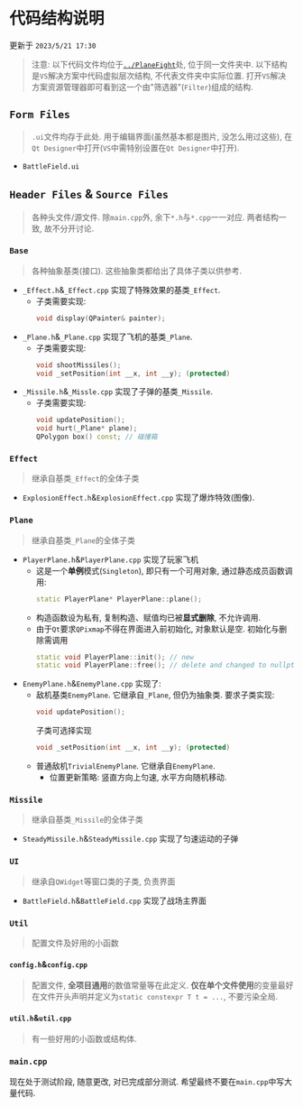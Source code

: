 # 代码结构说明

更新于 `2023/5/21 17:30`

> 注意: 以下代码文件均位于[`../PlaneFight`](../PlaneFight)处, 位于同一文件夹中. 以下结构是`VS`解决方案中代码虚拟层次结构, 不代表文件夹中实际位置. 打开`VS`解决方案资源管理器即可看到这一个由"筛选器"(`Filter`)组成的结构. 

## `Form Files`

> `.ui`文件均存于此处. 用于编辑界面(虽然基本都是图片, 没怎么用过这些), 在`Qt Designer`中打开(`VS`中需特别设置在`Qt Designer`中打开). 

- `BattleField.ui`

## `Header Files` & `Source Files`

> 各种头文件/源文件. 除`main.cpp`外, 余下`*.h`与`*.cpp`一一对应. 两者结构一致, 故不分开讨论. 

### `Base`

> 各种抽象基类(接口). 这些抽象类都给出了具体子类以供参考. 

- `_Effect.h`&`_Effect.cpp` 实现了特殊效果的基类`_Effect`. 
    - 子类需要实现:
        ```cpp
        void display(QPainter& painter);
        ```
- `_Plane.h`&`_Plane.cpp` 实现了飞机的基类`_Plane`. 
    - 子类需要实现: 
        ```cpp
        void shootMissiles();
        void _setPosition(int __x, int __y); (protected)
        ```
- `_Missile.h`&`_Missle.cpp` 实现了子弹的基类`_Missile`.
    - 子类需要实现: 
        ```cpp
        void updatePosition();
        void hurt(_Plane* plane);
        QPolygon box() const; // 碰撞箱
        ```

### `Effect`

> 继承自基类`_Effect`的全体子类

- `ExplosionEffect.h`&`ExplosionEffect.cpp` 实现了爆炸特效(图像). 

### `Plane`

> 继承自基类`_Plane`的全体子类

- `PlayerPlane.h`&`PlayerPlane.cpp` 实现了玩家飞机
    - 这是一个**单例**模式(`Singleton`), 即只有一个可用对象, 通过静态成员函数调用: 
        ```cpp
        static PlayerPlane* PlayerPlane::plane();
        ```
    - 构造函数设为私有, 复制构造、赋值均已被**显式删除**, 不允许调用. 
    - 由于`Qt`要求`QPixmap`不得在界面进入前初始化, 对象默认是空. 初始化与删除需调用
        ```cpp
        static void PlayerPlane::init(); // new
        static void PlayerPlane::free(); // delete and changed to nullptr
        ```
- `EnemyPlane.h`&`EnemyPlane.cpp` 实现了: 
    - 敌机基类`EnemyPlane`. 它继承自`_Plane`, 但仍为抽象类. 要求子类实现: 
        ```cpp
        void updatePosition(); 
        ```
        子类可选择实现
        ```cpp
        void _setPosition(int __x, int __y); (protected)
        ```
    - 普通敌机`TrivialEnemyPlane`. 它继承自`EnemyPlane`. 
        - 位置更新策略: 竖直方向上匀速, 水平方向随机移动. 

### `Missile`

> 继承自基类`_Missile`的全体子类

- `SteadyMissile.h`&`SteadyMissile.cpp` 实现了匀速运动的子弹

### `UI`

> 继承自`QWidget`等窗口类的子类, 负责界面

- `BattleField.h`&`BattleField.cpp` 实现了战场主界面

### `Util`

> 配置文件及好用的小函数

#### `config.h`&`config.cpp`

> 配置文件, **全项目通用**的数值常量等在此定义. **仅在单个文件使用**的变量最好在文件开头声明并定义为`static constexpr T t = ...`, 不要污染全局. 

#### `util.h`&`util.cpp`

> 有一些好用的小函数或结构体. 

### `main.cpp`

现在处于测试阶段, 随意更改, 对已完成部分测试. 
希望最终不要在`main.cpp`中写大量代码. 
